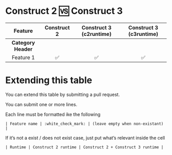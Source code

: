 # Construct 2 :vs: Construct 3

| Feature | Construct 2 | Construct 3 (c2runtime) | Construct 3 (c3runtime) |
|:-------:|:-----------:|:-----------------------:|:-----------------------:|
| __**Category Header**__ |  |  |  |
| Feature 1 | :white_check_mark: | :white_check_mark: | :white_check_mark: |

# Extending this table
You can extend this table by submitting a pull request.

You can submit one or more lines.

Each line must be formatted ike the following

```
| Feature name | :white_check_mark: | (leave empty when non-existant) |
```

If it’s not a exist / does not exist case, just put what’s relevant inside the cell

```
| Runtime | Construct 2 runtime | Construct 2 + Construct 3 runtime |
```
